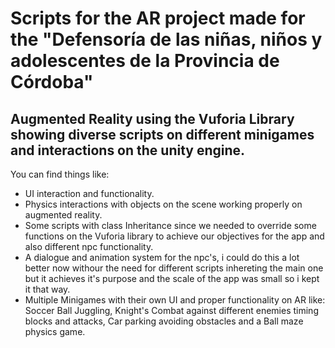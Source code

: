 # Scripts for the AR project made for the "Defensoría de las niñas, niños y adolescentes de la Provincia de Córdoba" 

##  Augmented Reality using the Vuforia Library showing diverse scripts on different minigames and interactions on the unity engine.
You can find things like:
- UI interaction and functionality.
- Physics interactions with objects on the scene working properly on augmented reality.
- Some scripts with class Inheritance since we needed to override some functions on the Vuforia library to achieve our objectives for the app and also different npc functionality.
- A dialogue and animation system for the npc's, i could do this a lot better now withour the need for different scripts inhereting the main one but it achieves it's purpose and the scale of the app was small so i kept it that way.
- Multiple Minigames with their own UI and proper functionality on AR like: Soccer Ball Juggling, Knight's Combat against different enemies timing blocks and attacks, Car parking avoiding obstacles and a Ball maze physics game.
 



